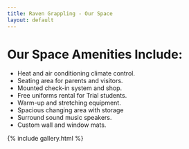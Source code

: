 ```yaml
---
title: Raven Grappling - Our Space
layout: default
---
```


<div class="container py-5 px-4 p-lg-5">
  <h1>Our Space Amenities Include:</h1>
  <ul class="fs-5">
    <li>Heat and air conditioning climate control. </li>
    <li>Seating area for parents and visitors.</li>
    <li>Mounted check-in system and shop.</li>
    <li>Free uniforms rental for Trial students.</li> 
    <li>Warm-up and stretching equipment.</li>
    <li>Spacious changing area with storage </li>
    <li>Surround sound music speakers.</li>
    <li>Custom wall and window mats.</li>
  </ul>

  {% include gallery.html %}
</div>
